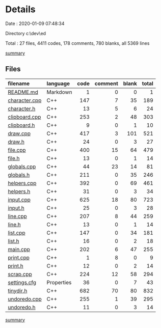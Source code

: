 # Details

Date : 2020-01-09 07:48:34

Directory c:\dev\ed

Total : 27 files,  4411 codes, 178 comments, 780 blanks, all 5369 lines

[summary](results.md)

## Files
| filename | language | code | comment | blank | total |
| :--- | :--- | ---: | ---: | ---: | ---: |
| [README.md](file:///c%3A/dev/ed/README.md) | Markdown | 1 | 0 | 0 | 1 |
| [character.cpp](file:///c%3A/dev/ed/character.cpp) | C++ | 147 | 7 | 35 | 189 |
| [character.h](file:///c%3A/dev/ed/character.h) | C++ | 13 | 5 | 6 | 24 |
| [clipboard.cpp](file:///c%3A/dev/ed/clipboard.cpp) | C++ | 253 | 2 | 48 | 303 |
| [clipboard.h](file:///c%3A/dev/ed/clipboard.h) | C++ | 9 | 0 | 1 | 10 |
| [draw.cpp](file:///c%3A/dev/ed/draw.cpp) | C++ | 417 | 3 | 101 | 521 |
| [draw.h](file:///c%3A/dev/ed/draw.h) | C++ | 24 | 0 | 3 | 27 |
| [file.cpp](file:///c%3A/dev/ed/file.cpp) | C++ | 400 | 15 | 64 | 479 |
| [file.h](file:///c%3A/dev/ed/file.h) | C++ | 13 | 0 | 1 | 14 |
| [globals.cpp](file:///c%3A/dev/ed/globals.cpp) | C++ | 44 | 23 | 14 | 81 |
| [globals.h](file:///c%3A/dev/ed/globals.h) | C++ | 211 | 0 | 35 | 246 |
| [helpers.cpp](file:///c%3A/dev/ed/helpers.cpp) | C++ | 392 | 0 | 69 | 461 |
| [helpers.h](file:///c%3A/dev/ed/helpers.h) | C++ | 31 | 0 | 3 | 34 |
| [input.cpp](file:///c%3A/dev/ed/input.cpp) | C++ | 625 | 18 | 80 | 723 |
| [input.h](file:///c%3A/dev/ed/input.h) | C++ | 25 | 0 | 3 | 28 |
| [line.cpp](file:///c%3A/dev/ed/line.cpp) | C++ | 207 | 8 | 44 | 259 |
| [line.h](file:///c%3A/dev/ed/line.h) | C++ | 13 | 0 | 1 | 14 |
| [list.cpp](file:///c%3A/dev/ed/list.cpp) | C++ | 147 | 0 | 34 | 181 |
| [list.h](file:///c%3A/dev/ed/list.h) | C++ | 16 | 0 | 2 | 18 |
| [main.cpp](file:///c%3A/dev/ed/main.cpp) | C++ | 202 | 6 | 47 | 255 |
| [print.cpp](file:///c%3A/dev/ed/print.cpp) | C++ | 1 | 8 | 0 | 9 |
| [print.h](file:///c%3A/dev/ed/print.h) | C++ | 12 | 0 | 2 | 14 |
| [scrap.cpp](file:///c%3A/dev/ed/scrap.cpp) | C++ | 224 | 12 | 58 | 294 |
| [settings.cfg](file:///c%3A/dev/ed/settings.cfg) | Properties | 36 | 0 | 7 | 43 |
| [tinydir.h](file:///c%3A/dev/ed/tinydir.h) | C++ | 682 | 70 | 80 | 832 |
| [undoredo.cpp](file:///c%3A/dev/ed/undoredo.cpp) | C++ | 255 | 1 | 39 | 295 |
| [undoredo.h](file:///c%3A/dev/ed/undoredo.h) | C++ | 11 | 0 | 3 | 14 |

[summary](results.md)